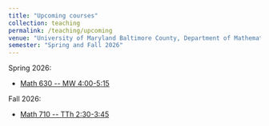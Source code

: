 ```yaml
---
title: "Upcoming courses"
collection: teaching
permalink: /teaching/upcoming
venue: "University of Maryland Baltimore County, Department of Mathematics and Statistics"
semester: "Spring and Fall 2026"
---
```


Spring 2026:
* [Math 630 -- MW 4:00-5:15](/Teaching/Math630/)

Fall 2026:
* [Math 710 -- TTh 2:30-3:45](/Teaching/Math710/)
